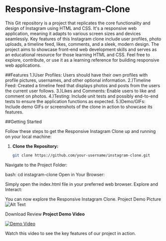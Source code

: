 # Responsive-Instagram-Clone
This Git repository is a project that replicates the core functionality and design of Instagram using HTML and CSS. It's a responsive web application, meaning it adapts to various screen sizes and devices seamlessly. Key features of this Instagram clone include user profiles, photo uploads, a timeline feed, likes, comments, and a sleek, modern design. The project aims to showcase front-end web development skills and serves as an educational resource for those learning HTML and CSS. Feel free to explore, contribute, or use it as a learning reference for building responsive web applications.


##Features
1.)User Profiles: Users should have their own profiles with profile pictures, usernames, and other optional information.
2.)Timeline Feed: Created a timeline feed that displays photos and posts from the users the current user follows.
3.)Likes and Comments: Enable users to like and comment on photos.
4.)Testing: Include unit tests and possibly end-to-end tests to ensure the application functions as expected.
5.)Demo/GIFs: Include demo GIFs or screenshots of the clone in action to showcase its features.


##Getting Started

Follow these steps to get the Responsive Instagram Clone up and running on your local machine:

1. **Clone the Repository:**

   ```bash
   git clone https://github.com/your-username/instagram-clone.git
Navigate to the Project Folder:

bash:
cd instagram-clone
Open in Your Browser:

Simply open the index.html file in your preferred web browser.
Explore and Interact:

You can now explore the Responsive Instagram Clone.
Project Demo Picture
![Alt Text](https://drive.google.com/uc?export=download&id=1JDCNP3yOo7KR500H5GjrT-Z__sAFYnKk)

Download Review
**Project Demo Video**

[![Demo Video](https://drive.google.com/file/d/1JDCNP3yOo7KR500H5GjrT-Z__sAFYnKk/preview)](https://drive.google.com/file/d/1JDCNP3yOo7KR500H5GjrT-Z__sAFYnKk/preview)

Watch this video to see the key features of our project in action.

